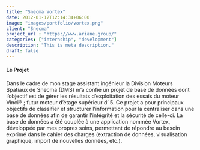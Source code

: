 ```yaml
---
title: "Snecma Vortex"
date: 2012-01-12T12:14:34+06:00
image: "images/portfolio/vortex.png"
client: "Snecma"
project_url : "https://www.ariane.group/"
categories: ["internship", "development"]
description: "This is meta description."
draft: false
---
```


#### Le Projet

Dans le cadre de mon stage assistant ingénieur la Division Moteurs Spatiaux de Snecma (DMS) m’a confié un projet de base de données dont l’objectif est de gérer les résultats d’exploitation des essais du moteur Vinci® ; futur moteur d’étage supérieur d’ 5. Ce projet a pour principaux objectifs de classifier et structurer l’information pour la centraliser dans une base de données afin de garantir l’intégrité et la sécurité de celle-ci. La base de données a été couplée à une application nommée Vortex, développée par mes propres soins, permettant de répondre au besoin exprimé dans le cahier des charges (extraction de données, visualisation graphique, import de nouvelles données, etc.).
